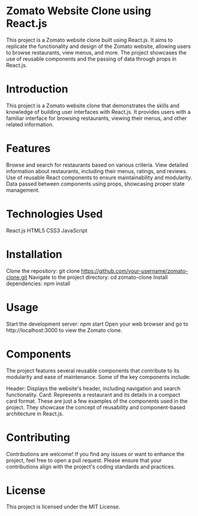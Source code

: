 # Zomato Website Clone using React.js
This project is a Zomato website clone built using React.js. It aims to replicate the functionality and design of the Zomato website, allowing users to browse restaurants, view menus, and more. The project showcases the use of reusable components and the passing of data through props in React.js.


# Introduction
This project is a Zomato website clone that demonstrates the skills and knowledge of building user interfaces with React.js. It provides users with a familiar interface for browsing restaurants, viewing their menus, and other related information.

# Features
Browse and search for restaurants based on various criteria.
View detailed information about restaurants, including their menus, ratings, and reviews.
Use of reusable React components to ensure maintainability and modularity.
Data passed between components using props, showcasing proper state management.
# Technologies Used
React.js
HTML5
CSS3
JavaScript
# Installation
Clone the repository: git clone https://github.com/your-username/zomato-clone.git
Navigate to the project directory: cd zomato-clone
Install dependencies: npm install
# Usage
Start the development server: npm start
Open your web browser and go to http://localhost:3000 to view the Zomato clone.
# Components
The project features several reusable components that contribute to its modularity and ease of maintenance. Some of the key components include:

Header: Displays the website's header, including navigation and search functionality.
Card: Represents a restaurant and its details in a compact card format.
These are just a few examples of the components used in the project. They showcase the concept of reusability and component-based architecture in React.js.

# Contributing
Contributions are welcome! If you find any issues or want to enhance the project, feel free to open a pull request. Please ensure that your contributions align with the project's coding standards and practices.

# License
This project is licensed under the MIT License.

